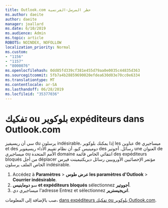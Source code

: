 ```yaml
---
title: Outlook.com حظر المرسل-الفرنسية
ms.author: daeite
author: daeite
manager: joallard
ms.date: 6/10/2019
ms.audience: Admin
ms.topic: article
ROBOTS: NOINDEX, NOFOLLOW
localization_priority: Normal
ms.custom:
- "1156"
- "1157"
- "8000076"
ms.openlocfilehash: 0dd85fd339cf381e455d79aa0e0035c44835d363
ms.sourcegitcommit: 5fb7a4b28859690020efdea630d03e70cc0e6334
ms.translationtype: MT
ms.contentlocale: ar-SA
ms.lasthandoff: 06/28/2019
ms.locfileid: "35377036"
---
```

# <a name="bloquer-ou-dbloquer-expditeurs-dans-outlookcom"></a>تفكيك ou بلوكوير expéditeurs dans Outlook.com

سي أن ريسيفيز du يرسلون indésirable، إذا يمكنك بلوكوير les عناوين de ميساجيري et des دومينيس كيو، أن نظام تقييم الأداء ريسيفوير des رسائل. أجوتير une العنوان de ميساجيري ou الأمم المتحدة domaine انتقائي الخاص قائمة des expéditeurs bloqués من أجل déplacer مؤتمر الإحصائيين الأوروبيين رسائل ديريكتيمينت فيرس الخاص الملف يرسلون indésirable.

1. Accédez à **Paramètres** > **عرض طوس les paramètres d'Outlook** > **Courrier indésirable**.
1. سو **دوماينيس et expéditeurs bloqués** sélectionnez **أجووتير**.
1. ميساجيري دي l'adresse Entrez et sélectionnez **انريجيسترير**.

صب بالإضافة إلى المعلومات، [dans expéditeurs تفكيك ou بلوكوير Outlook.com](https://support.office.com/fr-fr/article/afba1c94-77bb-4f50-8b85-057cf52f4d5e).